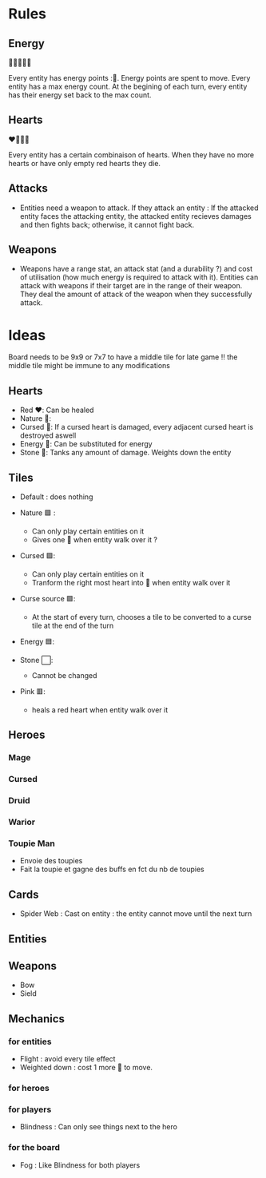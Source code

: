 # Rules

## Energy

:large_blue_diamond::large_blue_diamond::large_blue_diamond::large_blue_diamond::large_blue_diamond:

Every entity has energy points ::small_orange_diamond:. Energy points are spent to move. 
Every entity has a max energy count. At the begining of each turn, every entity has their energy set back to the max count.

## Hearts

:heart::green_heart::white_heart::blue_heart:

Every entity has a certain combinaison of hearts. When they have no more hearts or have only empty red hearts they die.

## Attacks

- Entities need a weapon to attack. If they attack an entity : If the attacked entity faces the attacking entity, the attacked entity recieves damages and then fights back; otherwise, it cannot fight back.

## Weapons 

- Weapons have a range stat, an attack stat (and a durability ?) and cost of utilisation (how much energy is required to attack with it). Entities can attack with weapons if their target are in the range of their weapon. They deal the amount of attack of the weapon when they successfully attack.


# Ideas

Board needs to be 9x9 or 7x7 to have a middle tile for late game !! the middle tile might be immune to any modifications 

## Hearts

- Red :heart:: Can be healed
- Nature :green_heart:: 
- Cursed :purple_heart:: If a cursed heart is damaged, every adjacent cursed heart is destroyed aswell
- Energy :blue_heart:: Can be substituted for energy
- Stone :white_heart:: Tanks any amount of damage. Weights down the entity

## Tiles

- Default : does nothing
- Nature :green_square: : 
  - Can only play certain entities on it
  - Gives one :green_heart: when entity walk over it ?

- Cursed :purple_square::
  - Can only play certain entities on it
  - Tranform the right most heart into :purple_heart: when entity walk over it
- Curse source :purple_square::
    - At the start of every turn, chooses a tile to be converted to a curse tile at the end of the turn
  
- Energy :blue_square:: 
- Stone :white_large_square::
    - Cannot be changed
- Pink :red_square::
  - heals a red heart when entity walk over it


## Heroes

### Mage

### Cursed

### Druid

### Warior

### Toupie Man

- Envoie des toupies
- Fait la toupie et gagne des buffs en fct du nb de toupies

## Cards

- Spider Web : Cast on entity : the entity cannot move until the next turn

## Entities

## Weapons

- Bow 
- Sield

## Mechanics 

### for entities

- Flight : avoid every tile effect
- Weighted down : cost 1 more :large_blue_diamond: to move.

### for heroes

### for players

- Blindness : Can only see things next to the hero

### for the board

- Fog : Like Blindness for both players 




